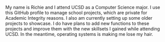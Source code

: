 My name is Richie and I attend UCSD as a Computer Science major. I use this GitHub profile to manage school projects, which are private for Academic Integrity reasons. I also am currently setting up some older projects to showcase. I do have plans to add new functions to these projects and improve them with the new skillsets I gained while attending UCSD. In the meantime, operating systems is making me lose my hair. 
